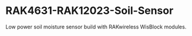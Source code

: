 # RAK4631-RAK12023-Soil-Sensor
Low power soil moisture sensor build with RAKwireless WisBlock modules.
